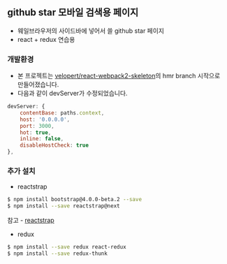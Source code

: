 ## github star 모바일 검색용 페이지 

- 웨일브라우저의 사이드바에 넣어서 쓸 github star 페이지
- react + redux 연습용

### 개발환경
- 본 프로젝트는 [velopert/react-webpack2-skeleton](https://github.com/velopert/react-webpack2-skeleton)의 hmr branch 시작으로 만들어졌습니다.
- 다음과 같이 devServer가 수정되었습니다.
```js
devServer: {
    contentBase: paths.context,
    host: '0.0.0.0',
    port: 3000,
    hot: true,
    inline: false,
    disableHostCheck: true
},
```

### 추가 설치
- reactstrap
```bash
$ npm install bootstrap@4.0.0-beta.2 --save
$ npm install --save reactstrap@next
```
참고 - [reactstrap](https://reactstrap.github.io/)
- redux
```bash
$ npm install --save redux react-redux
$ npm install --save redux-thunk
```
